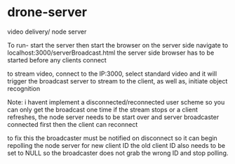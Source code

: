 # drone-server
video delivery/ node server

To run- start the server then start the browser on  the server side
navigate to localhost:3000/serverBroadcast.html the server side browser has to be started before
any clients connect

to stream video, connect to the IP:3000, select standard video and it will trigger the broadcast server
to stream to the client, as well as, initiate object recognition

Note: i havent implement a disconnected/reconnected user scheme so you can only get the broadcast one time
if the stream stops or a client refreshes, the node server needs to be start over and server broadcaster connected first
then the client can reconnect

to fix this the broadcaster must be notified on disconnect so it can begin repolling the node server for new client ID
the old client ID also needs to be set to NULL so the broadcaster does not grab the wrong ID and stop polling.
